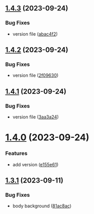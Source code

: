 ## [1.4.3](https://github.com/petermihailov/metronome/compare/v1.4.2...v1.4.3) (2023-09-24)


### Bug Fixes

* version file ([abac4f2](https://github.com/petermihailov/metronome/commit/abac4f279c5e9ed7b42d30bf670030842e183b5c))



## [1.4.2](https://github.com/petermihailov/metronome/compare/v1.4.1...v1.4.2) (2023-09-24)


### Bug Fixes

* version file ([2f09630](https://github.com/petermihailov/metronome/commit/2f09630c7246bf4beec0c56f9f52e8f88ec38317))



## [1.4.1](https://github.com/petermihailov/metronome/compare/v1.4.0...v1.4.1) (2023-09-24)


### Bug Fixes

* version file ([3aa3a24](https://github.com/petermihailov/metronome/commit/3aa3a249c1282f1c2ce34cb777fa5ff87698aab3))



# [1.4.0](https://github.com/petermihailov/metronome/compare/v1.3.1...v1.4.0) (2023-09-24)


### Features

* add version ([e155e61](https://github.com/petermihailov/metronome/commit/e155e6147df69d0c60bfa6493b62b57300090247))



## [1.3.1](https://github.com/petermihailov/metronome/compare/v1.3.0...v1.3.1) (2023-09-11)


### Bug Fixes

* body background ([81ac8ac](https://github.com/petermihailov/metronome/commit/81ac8acf1bfde544ce0333fa6a0b049ea297625c))



